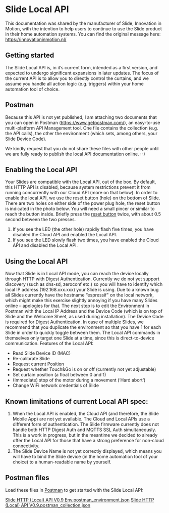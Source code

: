 # Slide Local API  

This documentation was shared by the manufacturer of Slide, Innovation in Motion, with the intention to help users to continue to use the Slide product in their home automation systems. You can find the original message here: https://innovationinmotion.nl/

## Getting started

The Slide Local API is, in it’s current form, intended as a first version, and expected to undergo significant expansions in later updates. The focus of the current API is to allow you to directly control the curtains, and we assume you handle all action logic (e.g. triggers) within your home automation tool of choice.

## Postman

Because this API is not yet published, I am attaching two documents that you can open in Postman (https://www.getpostman.com/), an easy-to-use multi-platform API Management tool. One file contains the collection (e.g. the API calls), the other the environment (which sets, among others, your Slide Device Code).

We kindly request that you do not share these files with other people until we are fully ready to publish the local API documentation online. :-)

## Enabling the Local API

Your Slides are compatible with the Local API, out of the box. By default, this HTTP API is disabled, because system restrictions prevent it from running concurrently with our Cloud API (more on that below).
In order to enable the local API, we use the reset button (hole) on the bottom of Slide. There are two holes on either side of the power plug hole, the reset button is indicated in the photo below. You will need a small pincer or similar to reach the button inside.
Briefly press the [reset button](FactoryReset.md) twice, with about 0.5 second between the two presses.

1. If you see the LED (the other hole) rapidly flash five times, you have disabled the Cloud API and enabled the Local API.
2. If you see the LED slowly flash two times, you have enabled the Cloud API and disabled the Local API.

## Using the Local API

Now that Slide is in Local API mode, you can reach the device locally through HTTP with Digest Authentication.
Currently we do not yet support discovery (such as dns-sd, zeroconf etc.) so you will have to identify which local IP address (192.168.xxx.xxx) your Slide is using. Due to a known bug all Slides currently have the hostname “espressif" on the local network, which might make this exercise slightly annoying if you have many Slides online – apologies for that.
The next step is to edit the Environment in Postman with the Local IP Address and the Device Code (which is on top of Slide and the Welcome Sheet, as used during installation). The Device Code is required for Digest Authentication.
In case of multiple Slides, we recommend that you duplicate the environment so that you have 1 for each Slide in order to quickly toggle between them. The Local API commands in themselves only target one Slide at a time, since this is direct-to-device communication.
Features of the Local API:

- Read Slide Device ID (MAC)
- Re-calibrate Slide
- Request current Position
- Request whether Touch&Go is on or off (currently not yet adjustable)
- Set curtain position (a float between 0 and 1)
- (Immediate) stop of the motor during a movement (‘Hard abort’)
- Change WiFi network credentials of Slide

## Known limitations of current Local API spec:

1. When the Local API is enabled, the Cloud API (and therefore, the Slide Mobile App) are not yet available. The Cloud and Local APIs use a different form of authentication. The Slide firmware currently does not handle both HTTP Digest Auth and MQTTS SSL Auth simultaneously. This is a work in progress, but in the meantime we decided to already offer the Local API for those that have a strong preference for non-cloud connectivity.
2. The Slide Device Name is not yet correctly displayed, which means you will have to bind the Slide device (in the home automation tool of your choice) to a human-readable name by yourself.

## Postman files

Load these files in [Postman](https://www.postman.com/) to get started with the Slide Local API:

[Slide HTTP (Local) API V0.9 Env.postman_environment.json](postman/Slide%20HTTP%20(Local)%20API%20V0.9%20Env.postman_environment.json)
[Slide HTTP (Local) API V0.9.postman_collection.json](postman/Slide%20HTTP%20(Local)%20API%20V0.9.postman_collection.json)